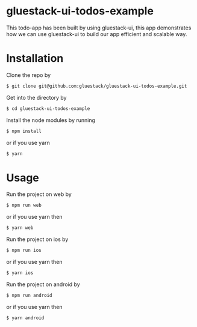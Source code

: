 # gluestack-ui-todos-example
This todo-app has been built by using gluestack-ui, this app demonstrates how we can use gluestack-ui to build our app efficient and scalable way.
# Installation 
Clone the repo by 
```sh
$ git clone git@github.com:gluestack/gluestack-ui-todos-example.git
```
Get into the directory by 
```sh
$ cd gluestack-ui-todos-example
```
Install the node modules by running 
```sh
$ npm install
```
or if you use yarn
```sh
$ yarn 
```
# Usage
Run the project on web by 
```sh
$ npm run web
```
or if you use yarn then 
```sh
$ yarn web
```
Run the project on ios by 
```sh
$ npm run ios 
```
or if you use yarn then 
```sh
$ yarn ios 
```
Run the project on android by
```sh
$ npm run android
```
or if you use yarn then 
```sh
$ yarn android
```




